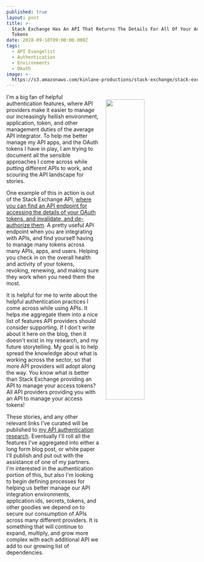 ```yaml
---
published: true
layout: post
title: >-
  Stack Exchange Has An API That Returns The Details For All Of Your Access
  Tokens
date: 2018-09-10T09:00:00.000Z
tags:
  - API Evangelist
  - Authentication
  - Environments
  - OAuth
image: >-
  https://s3.amazonaws.com/kinlane-productions/stack-exchange/stack-exchange-access-tokens-api.png
---
```

<p><img src="{{ page.image }}" width="45%" align="right" style="padding: 15px;" /></p>I'm a big fan of helpful authentication features, where API providers make it easier to manage our increasingly hellish environment, application, token, and other management duties of the average API integrator. To help me better manage my API apps, and the OAuth tokens I have in play, I am trying to document all the sensible approaches I come across while putting different APIs to work, and scouring the API landscape for stories.

One example of this in action is out of the Stack Exchange API, [where you can find an API endpoint for accessing the details of your OAuth tokens, and invalidate, and de-authorize them](https://api.stackexchange.com/docs/read-access-tokens). A pretty useful API endpoint when you are integrating with APIs, and find yourself having to manage many tokens across many APIs, apps, and users. Helping you check in on the overall health and activity of your tokens, revoking, renewing, and making sure they work when you need them the most.

It is helpful for me to write about the helpful authentication practices I come across while using APIs. It helps me aggregate them into a nice list of features API providers should consider supporting. If I don't write about it here on the blog, then it doesn't exist in my research, and my future storytelling. My goal is to help spread the knowledge about what is working across the sector, so that more API providers will adopt along the way. You know what is better than Stack Exchange providing an API to manage your access tokens? All API providers providing you with an API to manage your access tokens!

These stories, and any other relevant links I've curated will be published to [my API authentication research](http://authentication.apievangelist.com/). Eventually I'll roll all the features I've aggregated into either a long form blog post, or white paper I'll publish and put out with the assistance of one of my partners. I'm interested in the authentication portion of this, but also I'm looking to begin defining processes for helping us better manage our API integration environments, application ids, secrets, tokens, and other goodies we depend on to secure our consumption of APIs across many different providers. It is something that will continue to expand, multiply, and grow more complex with each additional API we add to our growing list of dependencies.

